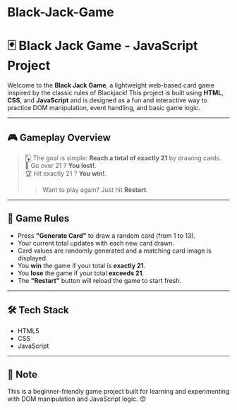 # Black-Jack-Game

# 🃏 Black Jack Game - JavaScript Project

Welcome to the **Black Jack Game**, a lightweight web-based card game inspired by the classic rules of Blackjack! This project is built using **HTML**, **CSS**, and **JavaScript** and is designed as a fun and interactive way to practice DOM manipulation, event handling, and basic game logic.

---

## 🎮 Gameplay Overview

> 🃎 The goal is simple: **Reach a total of exactly 21** by drawing cards.  
> 🙁 Go over 21 ? **You lost!**.  
> 🏆 Hit exactly 21 ? **You win!**.
>> Want to play again? Just hit **Restart**.

---

## 🧠 Game Rules

- Press **"Generate Card"** to draw a random card (from 1 to 13).
- Your current total updates with each new card drawn.
- Card values are randomly generated and a matching card image is displayed.
- You **win** the game if your total is **exactly 21**.
- You **lose** the game if your total **exceeds 21**.
- The **"Restart"** button will reload the game to start fresh.

---

## 🛠️ Tech Stack

- HTML5
- CSS
- JavaScript

---

## 📌 Note
This is a beginner-friendly game project built for learning and experimenting with DOM manipulation and JavaScript logic. 😊

